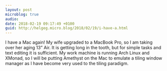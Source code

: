 ```yaml
---
layout: post
microblog: true
audio: 
date: 2018-02-19 09:17:49 +0100
guid: http://helgeg.micro.blog/2018/02/19/i-have-a.html
---
```

I have a Mac again! My wife upgraded to a MacBook Pro, so I am taking over her aging 13” Air. It is getting long in the tooth, but for simple tasks and text editing it is sufficient. My work machine is running Arch Linux and XMonad, so I will be putting Amethyst on the Mac to emulate a tiling window manager as I have become very used to the tiling paradigm. 
